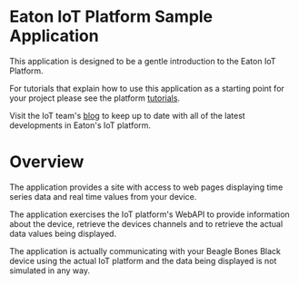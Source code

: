 # Eaton IoT Platform Sample Application

This application is designed to be a gentle introduction to the Eaton IoT Platform.

For tutorials that explain how to use this application as a starting point for your project please see the platform [tutorials].

Visit the IoT team's [blog] to keep up to date with all of the latest developments in Eaton's IoT platform.

# Overview

The application provides a site with access to web pages displaying time series data and real time values from your device.

The application exercises the IoT platform's WebAPI to provide information about the device, retrieve the devices channels and to retrieve the actual data values being displayed.

The application is actually communicating with your Beagle Bones Black device using the actual IoT platform and the data being displayed is not simulated in any way.

[//]: # (These are reference links used in the body of this note and get stripped out when the markdown processor does its job. There is no need to format nicely because it shouldn't be seen. Thanks SO - http://stackoverflow.com/questions/4823468/store-comments-in-markdown-syntax)

   [tutorials]: <http://cipt0534.nam.ci.root:8090/display/UDIP/Tutorials>
   [blog]: <http://cipt0534.nam.ci.root:8090/pages/viewrecentblogposts.action?key=UDIP>
